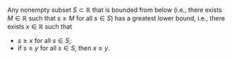 Any nonempty subset $S \subset\mathbb{R}$ that is bounded from below (i.e., there exists $M \in \mathbb{R}$ such that $s \geq M$ for all $s \in S$) has a greatest lower bound, i.e., there exists $x \in \mathbb{R}$ such that 

- $s \geq x$ for all $s \in S$;
- if $s \geq y$ for all $s \in S$, then $x \geq y$.
